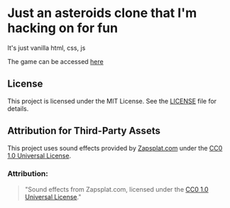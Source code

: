 # Just an asteroids clone that I'm hacking on for fun
It's just vanilla html, css, js

The game can be accessed [here](https://datadaveshin.github.io/asteroids_web/)

## License
This project is licensed under the MIT License. See the [LICENSE](https://github.com/datadaveshin/asteroids_web/blob/main/LICENSE.md) file for details.

## Attribution for Third-Party Assets
This project uses sound effects provided by [Zapsplat.com](https://www.zapsplat.com) under the [CC0 1.0 Universal License](https://creativecommons.org/publicdomain/zero/1.0/).

### Attribution:
> "Sound effects from Zapsplat.com, licensed under the [CC0 1.0 Universal License](https://creativecommons.org/publicdomain/zero/1.0/)."
